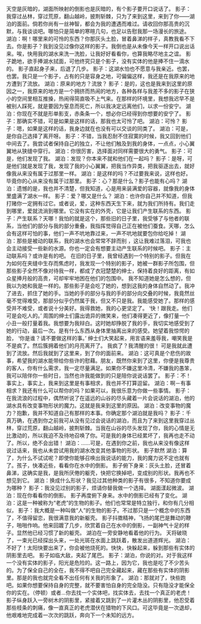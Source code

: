 天空是灰暗的，湖面所映射的倒影也是灰暗的，有个影子要开口说话了。
影子：我穿过丛林，穿过荒原，翻山越岭，披荆斩棘，只为了来到这里，来到了你——湖泊的面前。倘若你尚有一丝神智，都会为我的遭遇而难过。请收回你那高贵的沉默，与我谈谈吧。哪怕只是简单的寒暄几句，也足以告慰我那一场漫长的旅途。
湖泊：啊！哪里来的可怜的东西？你那灰头土脸，冒着鼻涕的样子，真教我看不下去。你是影子？我到没见过像你这样的影子。我倒也是从未像今天一样开口说出话来。唉，快用我的湖水来洗一洗脸，让我好好看看你，也算我略尽地主之谊。
影子跪地，欲手捧湖水拭面，可他终究只是个影子，没有实体的他是捧不住一滴水的。
影子直起身子来，后退了几步。
影子：这湖水怕也不愿意与我亲近。也罢，也罢。我只是一个影子，占有的只是容身之地，可偏偏这样，我还是在我原来的地方遭到了流放。
湖泊：原来的地方？流放？
影子：是的，这也是我来到这里的原因之一，我原来的地方是一个拥挤而热闹的地方，各种各样与我差不多的影子在狭小的空间里相互推搡，热闹得简直吸不上气来。在那样的环境里，我想我迟早不是被别人踩死，就是要因为窒息而死亡，所以我决定远离他们，以求一份安宁。
湖泊：你现在不就是形单影支，赤条条一个，想必你已经得到你想要的安宁了。
影子：那确实不错，可是如果是这样的话，那我也太可怜了吧。
湖泊：可怜？
影子：嗯，如果是这样的话，我身边就在也没有可以交谈的同类了。
湖泊：可是，是你自己选择了离开呀。
影子：不错，当我忍耐不住寂寞的时候，我又回到他们中间去了。我尝试者保持自己的独立，不让他们触及到我的身体，一点点，小心翼翼地从狭缝中穿行。
湖泊：你很厉害，选择面对同样需要很大的勇气。
影子：可是，他们发现了我。
湖泊：发现？你本来不就和他们在一起吗？
影子：是呀，可是他们就是发现了我，发现了我的小心翼翼，把我当作异类，把我驱逐出去，就好像我从来没有属于过那里一样。
湖泊：是这样的吗？不过要我来说，这样也好。毕竟你的心从来没有属于过那里。
影子：心？那是什么？影子也能有心吗？
湖泊：遗憾的是，我也并不清楚，但我知道，心是用来装满爱的容器，就像我的身体里盛满了湖水一样。
影子：爱？哪又是什么？
湖泊：也许你自己并不知道，但我打赌你一定拥有过它。或者说，爱，这种东西天生下来，就为我们所持有。我们走到哪里，爱就流淌到哪里。它没有实在的外壳，它是让我们产生联系的东西。
影子：产生联系？天哪！我怕的就是这个，那些旧的日子里，我受够了与他者的联系，当他们的部分与我的部分重叠，我指挥觉得自己正在被他们蚕食。天哪，怎么会有这样可怕的事，他们一声不吭地靠过来，一声不吭地就要包你给吃掉！
湖泊：那些是被动的联系，我的湖水也会常常不辞而别 ，这让我难过落泪，可我也会主动接受一些新的水源。你也一定会有想要主动产生联系的时候吧。
影子：主动联系吗？或许是有的吧。
在旧的日子里，我曾经遇到一个特别的影子。但我在为如何在夹缝中生存而焦虑时，我发现一个特别的影子，她被一群影子所包围，但那些影子全然不像对待我一样，都成了衣冠楚楚的绅士，保持着良好的距离，有如众星捧月般的高贵，可却牢牢地困在他们的包围中。
我不知道她是怎么想的，但我以为她和我是一样的。那些影子是会吃了她的，想到这我的身体自然动了。我冲了进去，抓住了她的手。当她的手的部分与我的手的部分向交叠的时候，我竟然丝毫不觉得难受，那部分似乎仍然属于我，但又不只是我。我能感受她了。那样的感受并不难受，或者说十分美好。我得救她，我的心更坚定了。
‘快！跟我走。他们可是会吃人的。’
周围的绅士们露出诡异的微笑来，他们凑得更近了，像打量一个小丑一般打量着我。我想要为我辩白。这时她却挣脱了我的手，我切实地感受到了她的行动，最后一次。是有什么东西从身体里抽离出来的感受。她望着我惊愕的脸，
‘你是谁？请不要做这样的事。’
绅士们大笑起来，用言语来羞辱我，嘲笑我是不是疯了。然后簇拥着他们的月亮离开了。
我疯了？我清醒的很！
可是我就此遭到了流放。然后我就到了这里来，到了你的面前来。
湖泊：这可真是个悲伤的故事，希望我的湖水能带给你些许的慰藉。朋友，既然你来到了这里，你便是我尊贵的客人，你有什么需求，我一定尽量满足。如果你不嫌这里冷清，不嫌我的愚笨，我可以陪伴你一些时日，当然也许我能做到的只是陪你说说话罢了。
影子：不！事实上，事实上，我来到这里是有事相求，我也并不打算逗留。
湖泊：啊－有事相求？我还有什么可以帮你的吗？如果可以，我很乐意为你做一些事情。
影子：在我流浪的过程中，偶然听说了在遥远的山谷的尽头藏着一片会说话的湖泊，他的湖水具有改变事物形状的魔力。这就是我来到这里的原因。
湖泊：改变事物的魔力？抱歉，我并不知道自己有那样的本事。你确定那个湖泊就是我吗？
影子：千真万确，在遇到你之前我可从没有见过会说话的湖泊，而且为了来到这里我穿过丛林，穿过荒原，翻山越岭，披荆斩棘。当我在山谷的尽头发现了你，我的心情是无比激动的，所以我迫不及待地召唤了你。可是我的身体已经累坏了，我再也走不动了。所以，绝不会出错！
湖泊：……可是，在遇到你之前，我也从来没有像这样说过话来，我也从未尝试用我的湖水改变其他事物的形状。
影子默然
湖泊：算了，为什么不试试呢？即使你能够召唤出我说话的能力，我的魔力说不定也就有了。孩子，快凑近些，看看你在水中的倒影。
影子俯下身来：灰头土脸，还冒着鼻涕，这确实是我，是我所厌倦的躯壳，快把它换掉吧，变成别的形状。我再也不想见到它。
湖泊：换成什么形状？我见过其他种类的影子有很多，不知道你要成为哪种？
影子：我没见过别的影子，烦请你替我做一个选择。
湖面漾起微波。
湖泊：现在你看看你的倒影。
影子再度俯下身来。水中的倒影已经有了变化。
湖泊：这是一种被称为“老虎”的生物的影子。他们也常常是特立独行，和你有几分相似，
影子：我大概是一种叫做“人”的生物的影子。不过那只是一个概念中的东西了，不值得留恋，我很满意我的新躯壳。
影子抖擞精神，飞扬的尾巴是舞动的鞭子，啪啪作响。他来回踱了几步，欣赏着自己在水中的倒影，一副神气十足的样子。显然他已经习惯了新的躯壳。
湖泊在一旁安静地看着他的行为。
天将破晓了，一束光已经探出头来，一处光斑在水面上跳跃着，散发出道道辉光。
湖泊：不好了！太阳快要出来了，你会被他烧死的。快快，快躲起来，躲到那些有实体的阴影里去吧。
影子如临大敌，夹起了尾巴。
影子：湖泊，你说的对。对于我这样一个没有实体的影子，阳光是危险的。这一路上，因为它，我也是吃了不少苦头的。为了保全自己的全在，我不得不吧自己完全藏起来，藏在那些有实体的阴影里。那是的我也就完全看不出任何有关我的形象了。
湖泊：那就对了，快些跑吧。如果你想要保持自身的完整，就不要害怕自身的完全隐没。只有隐没才能保全你的实在。（停顿）或者…你去找一个实体吧，找实体去，去找一个真正的老虎！
影子纵身跃入一旁树木的阴影里，紧接着又跳到了一片灌木丛的阴影里，他忍受着那些枝条的刺痛，像一直真正的老虎潜伏在猎物的下风口。可这毕竟是一次退却，他艰难地完成着一次次的跳跃，奔向下一个未知的远方。